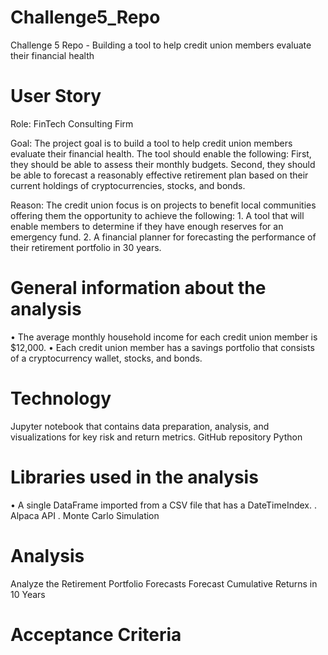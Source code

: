 # Challenge5_Repo
Challenge 5 Repo - Building a tool to help credit union members evaluate their financial health


# User Story
Role: FinTech Consulting Firm

Goal: The project goal is to build a tool to help credit union members evaluate their financial health. The tool should enable the following: 
      First, they should be able to assess their monthly budgets. 
      Second, they should be able to forecast a reasonably effective retirement plan based on their current holdings of cryptocurrencies, stocks, and bonds. 

Reason: The credit union focus is on projects to benefit local communities offering them the opportunity to achieve the following:
      1.	A tool that will enable members to determine if they have enough reserves for an emergency fund.
      2.	A financial planner for forecasting the performance of their retirement portfolio in 30 years. 

# General information about the analysis
•	The average monthly household income for each credit union member is $12,000.
•	Each credit union member has a savings portfolio that consists of a cryptocurrency wallet, stocks, and bonds.


# Technology
Jupyter notebook that contains data preparation, analysis, and visualizations for key risk and return metrics. GitHub repository Python

# Libraries used in the analysis
• A single DataFrame imported from a CSV file that has a DateTimeIndex.
. Alpaca API
. Monte Carlo Simulation

# Analysis
Analyze the Retirement Portfolio Forecasts
Forecast Cumulative Returns in 10 Years

# Acceptance Criteria
